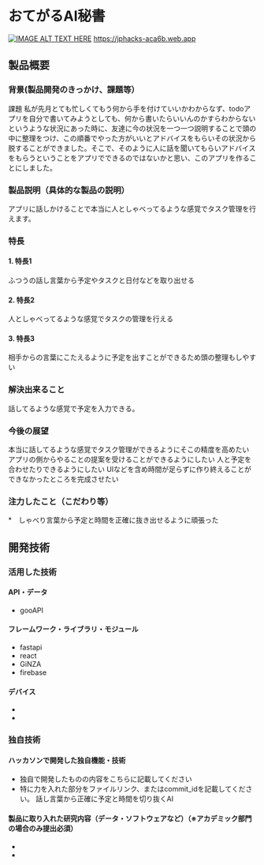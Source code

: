 # おてがるAI秘書

[![IMAGE ALT TEXT HERE](https://jphacks.com/wp-content/uploads/2022/08/JPHACKS2022_ogp.jpg)](https://www.youtube.com/watch?v=LUPQFB4QyVo)
https://jphacks-aca6b.web.app
## 製品概要
### 背景(製品開発のきっかけ、課題等）
課題
私が先月とても忙しくてもう何から手を付けていいかわからなず、todoアプリを自分で書いてみようとしても、何から書いたらいいんのかすらわからないというような状況にあった時に、友達に今の状況を一つ一つ説明することで頭の中に整理をつけ、この順番でやった方がいいとアドバイスをもらいその状況から脱することができました。そこで、そのように人に話を聞いてもらいアドバイスをもらうということをアプリでできるのではないかと思い、このアプリを作ることにしました。
### 製品説明（具体的な製品の説明）
アプリに話しかけることで本当に人としゃべってるような感覚でタスク管理を行えます。
### 特長
#### 1. 特長1
ふつうの話し言葉から予定やタスクと日付などを取り出せる
#### 2. 特長2
人としゃべってるような感覚でタスクの管理を行える
#### 3. 特長3
相手からの言葉にこたえるように予定を出すことができるため頭の整理もしやすい

### 解決出来ること
話してるような感覚で予定を入力できる。
### 今後の展望
本当に話してるような感覚でタスク管理ができるようにそこの精度を高めたい
アプリの側からやることの提案を受けることができるようにしたい
人と予定を合わせたりできるようにしたい
UIなどを含め時間が足らずに作り終えることができなかったところを完成させたい
### 注力したこと（こだわり等）
*　しゃべり言葉から予定と時間を正確に抜き出せるように頑張った

## 開発技術
### 活用した技術
#### API・データ
* gooAPI

#### フレームワーク・ライブラリ・モジュール
* fastapi
* react
* GiNZA
* firebase

#### デバイス
* 
* 

### 独自技術
#### ハッカソンで開発した独自機能・技術
* 独自で開発したものの内容をこちらに記載してください
* 特に力を入れた部分をファイルリンク、またはcommit_idを記載してください。
話し言葉から正確に予定と時間を切り抜くAI
#### 製品に取り入れた研究内容（データ・ソフトウェアなど）（※アカデミック部門の場合のみ提出必須）
* 
* 

